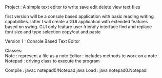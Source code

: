 Project :  A simple text editor to
            write
            save
            edit
            delete
            view
           text files

first version will be a console based application with basic reading writing capabilities.
latter I will create a GUI application with extended features based on swing.
        GUI only feature
            user friendly interface
            find and replace
            font size and type selection
            copy/cut and paste


Version 1 : Console Based Text Editor

Classes:    
            Note : represent a file as a note
            Editor : includes methods to work on a note
            Notepad : driving class to execute the program

Compile : 	javac notepad0/Notepad.java
Load	:	java notepad0.Notepad
